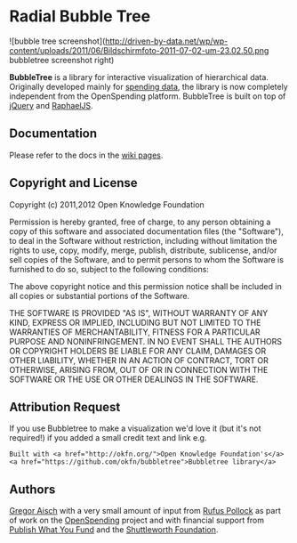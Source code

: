 Radial Bubble Tree
==================

![bubble tree screenshot](http://driven-by-data.net/wp/wp-content/uploads/2011/06/Bildschirmfoto-2011-07-02-um-23.02.50.png bubbletree screenshot right)

**BubbleTree** is a library for interactive visualization of hierarchical data. Originally developed mainly for [spending data](http://openspending.org), the library is now completely independent from the OpenSpending platform. BubbleTree is built on top of [jQuery](http://jquery.com) and [RaphaelJS](http://raphaeljs.com/).

## Documentation

Please refer to the docs in the [wiki pages](https://github.com/okfn/bubbletree/wiki/Bubble-Tree-Documentation).

## Copyright and License

Copyright (c) 2011,2012 Open Knowledge Foundation

Permission is hereby granted, free of charge, to any person obtaining a copy of this software and associated documentation files (the "Software"), to deal in the Software without restriction, including without limitation the rights to use, copy, modify, merge, publish, distribute, sublicense, and/or sell copies of the Software, and to permit persons to whom the Software is furnished to do so, subject to the following conditions:

The above copyright notice and this permission notice shall be included in all copies or substantial portions of the Software.

THE SOFTWARE IS PROVIDED "AS IS", WITHOUT WARRANTY OF ANY KIND, EXPRESS OR IMPLIED, INCLUDING BUT NOT LIMITED TO THE WARRANTIES OF MERCHANTABILITY, FITNESS FOR A PARTICULAR PURPOSE AND NONINFRINGEMENT. IN NO EVENT SHALL THE AUTHORS OR COPYRIGHT HOLDERS BE LIABLE FOR ANY CLAIM, DAMAGES OR OTHER LIABILITY, WHETHER IN AN ACTION OF CONTRACT, TORT OR OTHERWISE, ARISING FROM, OUT OF OR IN CONNECTION WITH THE SOFTWARE OR THE USE OR OTHER DEALINGS IN THE SOFTWARE.

## Attribution Request

If you use Bubbletree to make a visualization we'd love it (but it's not required!) if you added a small credit text and link e.g.

    Built with <a href="http://okfn.org/">Open Knowledge Foundation's</a> <a href="https://github.com/okfn/bubbletree">Bubbletree library</a>

## Authors

[Gregor Aisch](http://vis4.net/blog/) with a very small amount of input from [Rufus Pollock](http://rufuspollock.org/) as part of work on the [OpenSpending](http://openspending.org/) project and with financial support from [Publish What You Fund](http://www.publishwhatyoufund.org/) and the [Shuttleworth Foundation](http://www.shuttleworthfoundation.org/).

